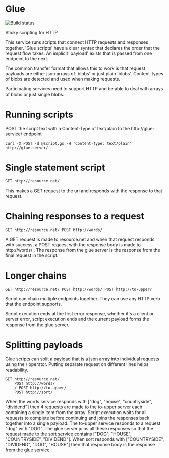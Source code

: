 Glue
====
[![Build status](https://travis-ci.org/timothy-r/Glue.svg?branch=master)](https://travis-ci.irg/timothy-r/Glue)

Sticky scripting for HTTP

This service runs scripts that connect HTTP requests and responses together. 'Glue scripts' have a clear syntax that declares the order that the request flow takes. An implicit 'payload' exists that is passed from one endpoint to the next.



The common transfer format that allows this to work is that request payloads are either json arrays of 'blobs' or just plain 'blobs'. Content-types of blobs are detected and used when making requests. 

Participating services need to support HTTP and be able to deal with arrays of blobs or just single blobs.

Running scripts
===============

POST the script text with a Content-Type of text/plain to the http://glue-service/ endpoint

    curl -X POST -d @script.gs -H 'Content-Type: text/plain' http://glue.server/

Single statement script
=======================

    GET http://resource.net/

This makes a GET request to the uri and responds with the response to that request.

Chaining responses to a request
================================

    GET http://resource.net/ POST http://words/
    
A GET request is made to resource.net and when that request responds with success, a POST request with the response body is made to http://words/ . The response from the glue server is the response from the final request in the script.

Longer chains
===========

    GET http://resource.net/ POST http://words/ POST http://to-upper/

Script can chain multiple endpoints together. They can use any HTTP verb that the endpoint supports.

Script execution ends at the first error response, whether it's a client or server error, script execution ends and the current payload forms the response from the glue server.

Splitting payloads
==================

Glue scripts can split a payload that is a json array into individual requests using the / operator. Putting separate request on different lines helps readability.

    GET http://resource.net/ 
        POST http://words/ 
        / POST http://to-upper/ 
        POST http://sort/

When the words service responds with ["dog", "house", "countryside", "dividend"] then 4 requests are made to the to-upper server each containing a single item from the array. Script execution waits for all requests to complete before continuing and joins the responses back together into a single payload. 
The to-upper service responds to a request "dog" with "DOG". The glue server joins all these responses so that the request made to the sort service contains ["DOG", "HOUSE", "COUNTRYSIDE", "DIVIDEND"]. 
When sort responds with ["COUNTRYSIDE", "DIVIDEND", "DOG", "HOUSE"] then that response body is the response from the glue service.



